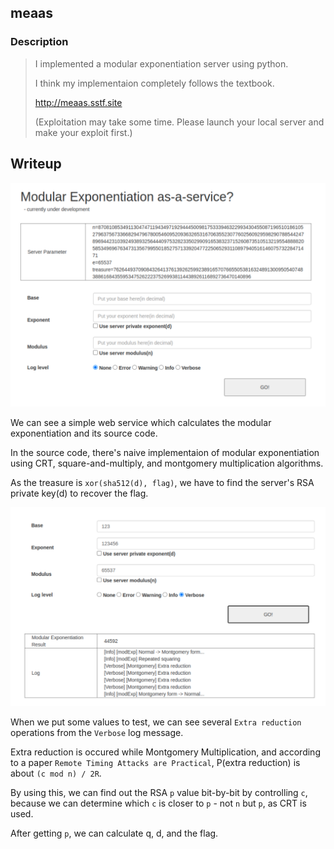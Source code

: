 ## meaas

### Description

 > I implemented a modular exponentiation server using python.
 >
 > I think my implementaion completely follows the textbook.
 >
 > http://meaas.sstf.site
 >
 > (Exploitation may take some time. Please launch your local server and make your exploit first.)

## Writeup

![image-20220607154103798](image-20220607154103798.png)

We can see a simple web service which calculates the modular exponentiation and its source code.

In the source code, there's naive implementaion of modular exponentiation using CRT, square-and-multiply, and montgomery multiplication algorithms.

As the treasure is `xor(sha512(d), flag)`, we have to find the server's RSA private key(d) to recover the flag.



![image-20220607154241969](image-20220607154241969.png)



When we put some values to test, we can see several `Extra reduction` operations from the `Verbose` log message.



Extra reduction is occured while Montgomery Multiplication, and according to a paper `Remote Timing Attacks are Practical`, P(extra reduction) is about `(c mod n) / 2R`.



By using this, we can find out the RSA `p` value bit-by-bit by controlling `c`, because we can determine which `c` is closer to `p` - not `n` but `p`, as CRT is used.



After getting `p`, we can calculate q, d, and the flag.





